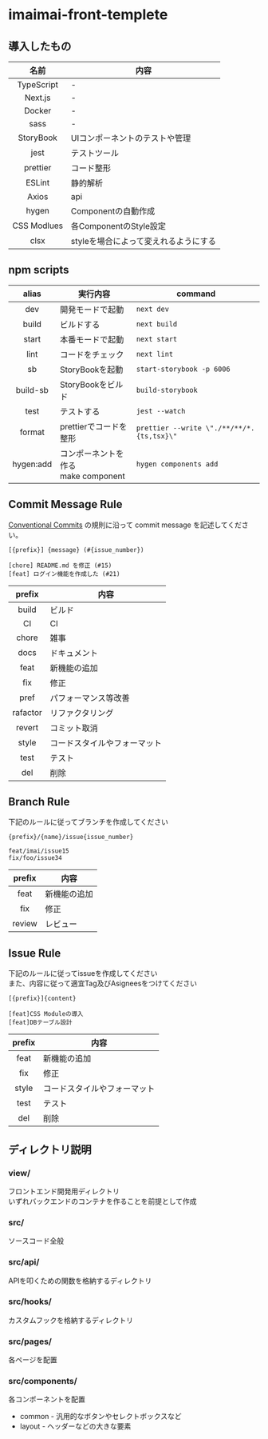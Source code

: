 # imaimai-front-templete

## 導入したもの
|名前|内容|
|:-:|-|
|TypeScript|-|
|Next.js|-|
|Docker|-|
|sass|-|
|StoryBook|UIコンポーネントのテストや管理|
|jest|テストツール|
|prettier|コード整形|
|ESLint|静的解析|
|Axios|api|
|hygen|Componentの自動作成|
|CSS Modlues|各ComponentのStyle設定|
|clsx|styleを場合によって変えれるようにする|

## npm scripts
|alias|実行内容|command|
|:-:|-|-|
|dev|開発モードで起動|`next dev`|
|build|ビルドする|`next build`|
|start|本番モードで起動|`next start`|
|lint|コードをチェック|`next lint`|
|sb|StoryBookを起動|`start-storybook -p 6006`|
|build-sb|StoryBookをビルド|`build-storybook`|
|test|テストする|`jest --watch`|
|format|prettierでコードを整形|`prettier --write \"./**/**/*.{ts,tsx}\"`|
|hygen:add|コンポーネントを作る<br>make component|`hygen components add`|

## Commit Message Rule
[Conventional Commits](https://www.conventionalcommits.org/ja/v1.0.0/) の規則に沿って commit message を記述してください。

`[{prefix}] {message} (#{issue_number})`

```
[chore] README.md を修正 (#15)
[feat] ログイン機能を作成した (#21)
```

|prefix|内容|
|:-:|-|
|build|ビルド|
|CI|CI|
|chore|雑事|
|docs|ドキュメント|
|feat|新機能の追加|
|fix|修正|
|pref|パフォーマンス等改善|
|rafactor|リファクタリング|
|revert|コミット取消|
|style|コードスタイルやフォーマット|
|test|テスト|
|del|削除|

## Branch Rule
下記のルールに従ってブランチを作成してください

`{prefix}/{name}/issue{issue_number}`

```
feat/imai/issue15
fix/foo/issue34
```

|prefix|内容|
|:-:|-|
|feat|新機能の追加|
|fix|修正|
|review|レビュー|

## Issue Rule
下記のルールに従ってissueを作成してください<br>
また、内容に従って適宜Tag及びAsigneesをつけてください<br>

`[{prefix}]{content}`

```
[feat]CSS Moduleの導入
[feat]DBテーブル設計
```

|prefix|内容|
|:-:|-|
|feat|新機能の追加|
|fix|修正|
|style|コードスタイルやフォーマット|
|test|テスト|
|del|削除|

## ディレクトリ説明
### view/
フロントエンド開発用ディレクトリ<br>
いずれバックエンドのコンテナを作ることを前提として作成

### src/
ソースコード全般

### src/api/
APIを叩くための関数を格納するディレクトリ

### src/hooks/
カスタムフックを格納するディレクトリ

### src/pages/
各ページを配置

### src/components/
各コンポーネントを配置
- common - 汎用的なボタンやセレクトボックスなど
- layout - ヘッダーなどの大きな要素
